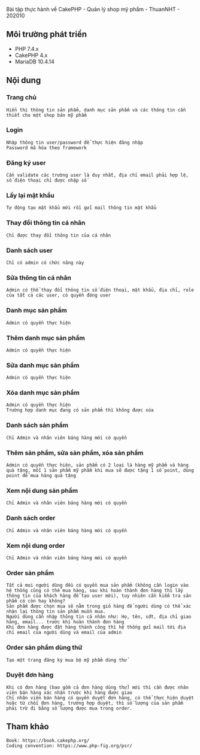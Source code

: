 Bài tập thực hành về CakePHP - Quản lý shop mỹ phẩm - ThuanNHT - 202010

## Môi trường phát triển
- PHP 7.4.x
- CakePHP 4.x
- MariaDB 10.4.14

## Nội dung

### Trang chủ
	Hiển thi thông tin sản phẩm, danh mục sản phẩm và các thông tin cần thiết cho một shop bán mỹ phẩm
### Login
	Nhập thông tin user/password để thực hiện đăng nhập
	Password mã hóa theo framework
### Đăng ký user
	Cần validate các trường user là duy nhất, địa chỉ email phải hợp lệ, số điện thoại chỉ được nhập số
### Lấy lại mật khẩu
	Tự động tạo mật khẩu mới rồi gửi mail thông tin mật khẩu
### Thay đổi thông tin cá nhân
	Chỉ được thay đổi thông tin của cá nhân
### Danh sách user
	Chỉ có admin có chức năng này
### Sửa thông tin cá nhân
	Admin có thể thay đổi thông tin số điện thoại, mật khẩu, địa chỉ, role của tất cả các user, có quyền đóng user
### Danh mục sản phẩm
	Admin có quyền thực hiện
### Thêm danh mục sản phẩm
	Admin có quyền thực hiện
### Sửa danh mục sản phẩm
	Admin có quyền thực hiện
### Xóa danh mục sản phẩm
	Admin có quyền thực hiện
	Trường hợp danh mục đang có sản phẩm thì không được xóa

### Danh sách sản phẩm
	Chỉ Admin và nhân viên báng hàng mới có quyền
### Thêm sản phẩm, sửa sản phẩm, xóa sản phẩm
	Admin có quyền thực hiện, sản phẩm có 2 loại là hàng mỹ phẩm và hàng quà tặng, mỗi 1 sản phẩm mỹ phẩm khi mua sẽ được tặng 1 số point, dùng point để mua hàng quà tặng
### Xem nội dung sản phẩm
	Chỉ Admin và nhân viên báng hàng mới có quyền


### Danh sách order
	Chỉ Admin và nhân viên báng hàng mới có quyền
### Xem nội dung order
	Chỉ Admin và nhân viên báng hàng mới có quyền

### Order sản phẩm
	Tất cả mọi người dùng đều có quyền mua sản phẩm (không cần login vào hệ thống cũng có thể mua hàng, sau khi hoàn thành đơn hàng thì lấy thông tin của khách hàng để tạo user mới), tuy nhiên cần kiểm tra sản phẩm có còn hay không?
	Sản phẩm được chọn mua sẽ nằm trong giỏ hàng để người dùng có thể xác nhận lại thông tin sản phẩm muốn mua.
	Người dùng cần nhập thông tin cá nhân như: Họ, tên, sđt, địa chỉ giao hàng, email... trước khi hoàn thành đơn hàng
	Khi đơn hàng được đặt hàng thành công thì hệ thống gửi mail tới địa chỉ email của người dùng và email của admin
### Order sản phẩm dùng thử
	Tạo một trang đăng ký mua bộ mỹ phẩm dùng thử
### Duyệt đơn hàng
	Khi có đơn hàng (bao gồm cả đơn hàng dùng thử) mới thì cần được nhân viên bán hàng xác nhận trước khi hàng được giao
	Chỉ nhân viên bán hàng có quyền duyệt đơn hàng, có thể thực hiện duyệt hoặc từ chối đơn hàng, trường hợp duyệt, thì số lượng của sản phẩm phải trừ đi bằng số lượng được mua trong order.

## Tham khảo
	Book: https://book.cakephp.org/
	Coding convention: https://www.php-fig.org/psr/
